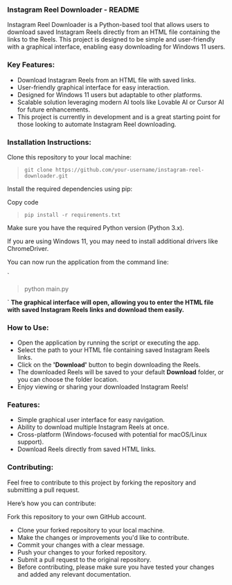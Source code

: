 ### **Instagram Reel Downloader - README**

Instagram Reel Downloader is a Python-based tool that allows users to download saved Instagram Reels directly from an HTML file containing the links to the Reels. This project is designed to be simple and user-friendly with a graphical interface, enabling easy downloading for Windows 11 users.

### Key Features:
- Download Instagram Reels from an HTML file with saved links.
- User-friendly graphical interface for easy interaction.
- Designed for Windows 11 users but adaptable to other platforms.
- Scalable solution leveraging modern AI tools like Lovable AI or Cursor AI for future enhancements.
- This project is currently in development and is a great starting point for those looking to automate Instagram Reel downloading.

### Installation Instructions:
Clone this repository to your local machine:

> `git clone https://github.com/your-username/instagram-reel-downloader.git`

Install the required dependencies using pip:

Copy code

> `pip install -r requirements.txt`

Make sure you have the required Python version (Python 3.x).

If you are using Windows 11, you may need to install additional drivers like ChromeDriver.

You can now run the application from the command line:

`

> python main.py

`
**The graphical interface will open, allowing you to enter the HTML file with saved Instagram Reels links and download them easily.**

### How to Use:
- Open the application by running the script or executing the app.
- Select the path to your HTML file containing saved Instagram Reels links.
- Click on the **'Download'** button to begin downloading the Reels.
- The downloaded Reels will be saved to your default **Download** folder, or you can choose the folder location.
- Enjoy viewing or sharing your downloaded Instagram Reels!


### Features:
- Simple graphical user interface for easy navigation.
- Ability to download multiple Instagram Reels at once.
- Cross-platform (Windows-focused with potential for macOS/Linux support).
- Download Reels directly from saved HTML links.


### Contributing:

Feel free to contribute to this project by forking the repository and submitting a pull request.

Here’s how you can contribute:

Fork this repository to your own GitHub account.
- Clone your forked repository to your local machine.
- Make the changes or improvements you'd like to contribute.
- Commit your changes with a clear message.
- Push your changes to your forked repository.
- Submit a pull request to the original repository.
- Before contributing, please make sure you have tested your changes and added any relevant documentation.

